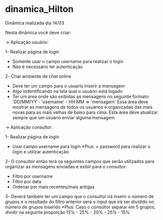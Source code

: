 # dinamica_Hilton
Dinâmica realizada dia 14/03

Nesta dinâmica você deve criar:

-> Aplicação usuário:

1- Realizar página de login
  * Somente usar o campo username para realizar o login
  * Não é necessário ter autenticação

2- Criar ambiente de chat online
  * Deve ter um campo para o usuario inserir a mensagem
  * Algo indentificando na tela qual o usuário está logado
  * Ter um área onde são exibidas as mensagens no seguinte formato:
    'DD/MM/YY - 'username' - HH:MM => 'mensagem'
    Essa área deve mostrar as mensagens de todos os usuários e organizadas das mais novas para as mais velhas de baixo para cima.
    Esta área deve atualizar sempre que um usuário enviar alguma mensagem
    
-> Aplicação consultor:

1- Realizar página de login
  * Usar campo username para login
    *Plus: + password para realizar o login e utilizar autenticação

2- O consultor então terá os seguintes campos que serão utilizados para organizar as mensagens enviadas e exibir para o consultor:
  * Filtro por username
  * Filtro por data
  * Ordenar por mais recentes/mais antigas
  
3- Deverá também ter um campo que o consultor irá inserir o número de grupos e o resultado do filtro anterior será o input que irá ser dividido no número de grupos inserido
  *Plus: Caso o consultor separar em 5 grupos, dividir na seguinte proporção 15% - 25% - 20% - 25% - 15%
  
